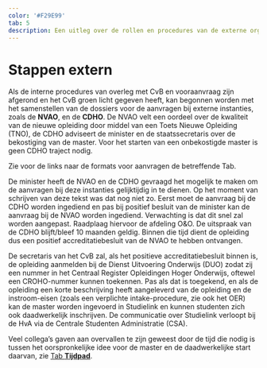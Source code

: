 ```yaml
---
color: '#F29E99'
tab: 5
description: Een uitleg over de rollen en procedures van de externe organisaties die betrokken zijn bij het proces van aanvragen en goedkeuren van een nieuwe opleiding.
---
```


# Stappen extern

Als de interne procedures van overleg met CvB en vooraanvraag zijn afgerond en het CvB groen licht gegeven heeft, kan begonnen worden met het samenstellen van de dossiers voor de aanvragen bij externe instanties, zoals de **NVAO**, en de **CDHO**. De NVAO velt een oordeel over de kwaliteit van de nieuwe opleiding door middel van een Toets Nieuwe Opleiding (TNO), de CDHO adviseert de minister en de staatssecretaris over de bekostiging van de master. Voor het starten van een onbekostigde master is geen CDHO traject nodig.

Zie voor de links naar de formats voor aanvragen de betreffende Tab.

De minister heeft de NVAO en de CDHO gevraagd het mogelijk te maken om de aanvragen bij deze instanties gelijktijdig in te dienen. Op het moment van schrijven van deze tekst was dat nog niet zo. Eerst moet de aanvraag bij de CDHO worden ingediend en pas bij positief besluit van de minister kan de aanvraag bij de NVAO worden ingediend. Verwachting is dat dit snel zal worden aangepast. Raadplaag hiervoor de afdeling O&O. De uitspraak van de CDHO blijft/bleef 10 maanden geldig. Binnen die tijd dient de opleiding dus een positief accreditatiebesluit van de NVAO te hebben ontvangen.

De secretaris van het CvB zal, als het positieve accreditatiebesluit binnen is, de opleiding aanmelden bij de Dienst Uitvoering Onderwijs (DUO) zodat zij een nummer in het Centraal Register Opleidingen Hoger Onderwijs, oftewel een CROHO-nummer kunnen toekennen. Pas als dat is toegekend, en als de opleiding een korte beschrijving heeft aangeleverd van de opleiding en de instroom-eisen (zoals een verplichte intake-procedure, zie ook het OER) kan de master worden ingevoerd in Studielink en kunnen studenten zich ook daadwerkelijk inschrijven. De communicatie over Studielink verloopt bij de HvA via de Centrale Studenten Administratie (CSA).

Veel collega’s gaven aan overvallen te zijn geweest door de tijd die nodig is tussen het oorspronkelijke idee voor de master en de daadwerkelijke start daarvan, zie [Tab **Tijdpad**](/tijdpad.html).
